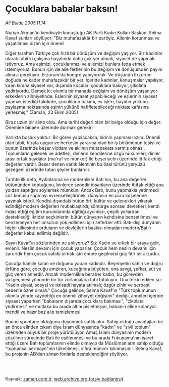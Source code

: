# Çocuklara babalar baksın!

*Ali Bulaç 2005.11.14*

<td class="columnist-detail">
<p>Nuriye Akman'ın kendisiyle konuştuğu AK Parti Kadın Kolları Başkanı Selma Kavaf şunları söylüyor: "Biz muhafazakâr bir partiyiz. Ailenin korunması ve yaşatılması bizim için önemli.</p>
<p>
<div id="haberMetinDiv">
<p>Diğer taraftan Türkiye çok hızlı bir dönüşüm ve değişim yaşıyor. Biz kadınlar olarak tabii ki çalışma hayatında daha çok yer almak, siyaset de yapmak istiyoruz. Ama eşimizi, çocuklarımızı ve ailemizi bunlara feda etmek istemiyoruz. Bunun için de aile fertlerinin bu değişim ve dönüşümden payını alması gerekiyor. Erzurum'da kongre yapıyorduk. Ve düşünün Erzurum doğuda ne kadar muhafazakâr bir yer. İçeride kadınlar, konuşmalar yapılıyor, kıran kırana siyaset var, dışarıda kocaları çocuklara bakıyor, çikolata yediriyordu. Demek ki; olumlu bir manada değişim ve dönüşüm yaşanıyor erkeklerin zihniyetinde. Eşlerinin siyaset yapabileceği ve eşlerinin siyaset yapmak istediği takdirde, çocukların bakımı, ev işleri, hayatın yükünü paylaşma noktasında eşinin yükünü hafifletebileceği noktası kafasına yerleşmiş." (Zaman, 23 Ekim 2005)
<p>Biraz uzun bir alıntı oldu. Ama tarihi değeri olan bir belge olduğu için değer. Önemine binaen üzerinde durmak gerekir: 
<p>Varlıkta boşluk yoktur. Bir görev yapılacaksa, birinin yapması lazım. Önemli olan tabii, fıtrata uygun ve herkesin yararına olan bir iş bölümünün tesisi ve bunun üzerinde beşer vicdanı ve aklının mutabakata varmış olması. Toplumların gelenek ve âdetleri, dinlerin kendilerine özgü hükümleri, dinler arası ortak paydalar (ma'ruf ve münker) ile beşeriyetin üzerinde ittifak ettiği değerler vardır. Beşer denen varlık âleminin bu özel türünü yeryüzü gezegeni üzerinde tutan şeyler bunlardır.
<p>Tarihte ilk defa, Aydınlanma ve modernlikle Batı'nın, bu ana değerler bütününden koptuğunu, binlerce senedir insanların üzerinde ittifak ettiği ana yoldan saptığını söylemek mümkün. Ancak Batı, bunu yapmakla yetinmedi söz konusu sapmayı evrenselleştirmek, dünyanın en ücra köşelerine yaymak istedi. Kendisi dışındaki bütün örf, kültür ve gelenekleri yıkarak edindiği modern değerleri mutlaklaştırdı; sömürge sonrası devletleri, kendi ihdas ettiği eğitim kurumlarında eğittiği aydınları, çeşitli yollardan desteklediği iktidar seçkinlerini bütün dünyanın kendisine benzetilmesi ve benzemeyen her unsurun yok edilmesi için seferber etti. Batı-dışı dünyanın hiçbir ülkesinde orduların ve devletlerin baskısı olmadan modern/Batılı değerler kabul edilmiş değildir. 
<p>Sayın Kavaf'ın sözlerinden ne anlıyoruz? Şu: Kadın ve erkek bir araya gelir, evlenir. Neslin devamı için çocuk yaparlar. Çocuk hem neslin devamı için zaruridir hem çocuk sahibi olmak için önüne geçilmesi güç fıtri bir arzudur.
<p>Çocuğa hamile kalan ve doğumu yapan kadındır. Beşeriyetin sahih ve doğru örfüne göre, çocuğu emziren, kucağında büyüten, ona sevgi, şefkat, süt ve güç veren annedir. Ancak modernlikle beraber kadın, bu görevden vazgeçmesi yönünde bir tür zorlamalara tabi tutuluyor. Ona telkin edilen şu: "Kadın siyasi, sosyal ve iktisadi hayata atılmalı; özgür zihin ve serbest bedenle özne olmalı." Çocuğa gelince, Selma Kavaf'ın "Türk toplumunun olumlu yönde kaydettiği en önemli zihniyet değişimi" dediği, anneleri içeride siyaset yaparken "babaların dışarıda çocuklara bakması", "çikolata yedirmesi" ve mutlaka bu arada altını pisletmişse, babanın eline kolonyalı mendil ve hazır bez alıp temizlemesi. 
<p>Bunun spontane olduğunu düşünmek saflık olur. Sahip olduğu avantajları bir an önce elinden çıksın diye İslam dünyasında "kadın" ve "sivil toplum" üzerinden büyük bir proje yürütülüyor. Amaç İslam dünyasının modern çözülme sürecinde Batı ile eşitlenmesi ve bu arada Fukuyama'nın işaret ettiği üzere Batı toplumlarının elinde olmayıp da Müslümanların sahip olduğu "toplumsal sermaye"nin tüketilmesi, sıfıra müncer kılınmasıdır. Selma Kavaf, bu projenin AB'den alınan fonlarla desteklendiğini söylüyor. </p></p></p></p></p></p></p></div>
</p>


<p><br>
		 </br></p></td>

Kaynak: [zaman.com.tr](http://zaman.com.tr/yazar.do?yazino=228728), [web.archive.org (arşiv bağlantısı)](http://web.archive.org/web/20120125183833/http://www.zaman.com.tr/yazar.do?yazino=228728)
